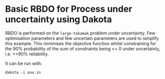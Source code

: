 # Basic RBDO for Process under uncertainty using Dakota

RBDO is performed on the `large-tokamak` problem under uncertainty. Few optimisation parameters and few uncertain parameters are used to simplify this example. This minimises the objective function whilst constraining for the 90% probability of the sum of constraints being <= 0 under uncertainty, i.e. >=90% reliability.

It can be run with:
```
dakota -i ouu.in
```